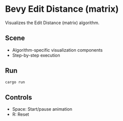 # Bevy Edit Distance (matrix)

Visualizes the Edit Distance (matrix) algorithm.

## Scene
- Algorithm-specific visualization components
- Step-by-step execution

## Run
```bash
cargo run
```

## Controls
- Space: Start/pause animation
- R: Reset
